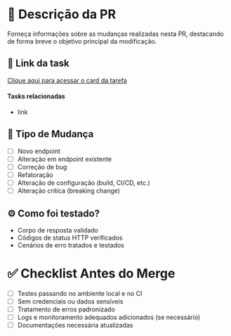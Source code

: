 # 📌 Descrição da PR
Forneça informações sobre as mudanças realizadas nesta PR, destacando de forma breve o objetivo principal da modificação.

## 🔗 Link da task
[Clique aqui para acessar o card da tarefa](link...)

#### Tasks relacionadas
- link

## 📝 Tipo de Mudança
- [ ] Novo endpoint
- [ ] Alteração em endpoint existente
- [ ] Correção de bug
- [ ] Refatoração
- [ ] Alteração de configuração (build, CI/CD, etc.)
- [ ] Alteração crítica (breaking change)

## ⚙️ Como foi testado?
- Corpo de resposta validado
- Códigos de status HTTP verificados
- Cenários de erro tratados e testados

# ✅ Checklist Antes do Merge
- [ ] Testes passando no ambiente local e no CI
- [ ] Sem credenciais ou dados sensíveis
- [ ] Tratamento de erros padronizado
- [ ] Logs e monitoramento adequados adicionados (se necessário)
- [ ] Documentações necessária atualizadas